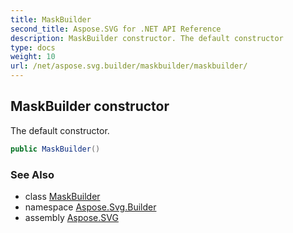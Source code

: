 ```yaml
---
title: MaskBuilder
second_title: Aspose.SVG for .NET API Reference
description: MaskBuilder constructor. The default constructor
type: docs
weight: 10
url: /net/aspose.svg.builder/maskbuilder/maskbuilder/
---
```

## MaskBuilder constructor

The default constructor.

```csharp
public MaskBuilder()
```

### See Also

* class [MaskBuilder](../)
* namespace [Aspose.Svg.Builder](../../../aspose.svg.builder/)
* assembly [Aspose.SVG](../../../)
